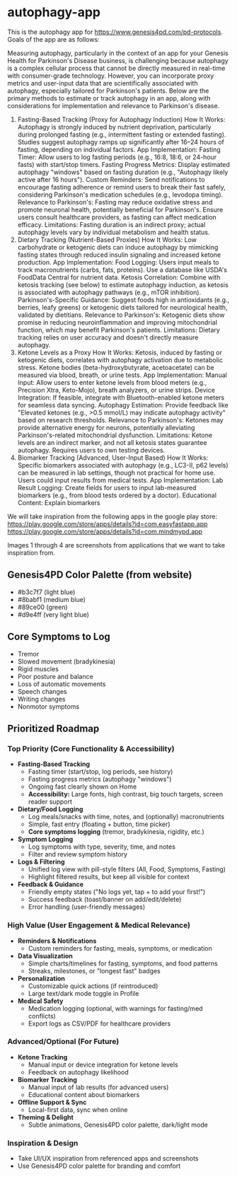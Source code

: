 # autophagy-app

This is the autophagy app for https://www.genesis4pd.com/pd-protocols.  Goals of the app are as follows:

Measuring autophagy, particularly in the context of an app for your Genesis Health for Parkinson's Disease business, is challenging because autophagy is a complex cellular process that cannot be directly measured in real-time with consumer-grade technology. However, you can incorporate proxy metrics and user-input data that are scientifically associated with autophagy, especially tailored for Parkinson's patients. Below are the primary methods to estimate or track autophagy in an app, along with considerations for implementation and relevance to Parkinson's disease.
1. Fasting-Based Tracking (Proxy for Autophagy Induction)
How It Works: Autophagy is strongly induced by nutrient deprivation, particularly during prolonged fasting (e.g., intermittent fasting or extended fasting). Studies suggest autophagy ramps up significantly after 16–24 hours of fasting, depending on individual factors.
App Implementation:
Fasting Timer: Allow users to log fasting periods (e.g., 16:8, 18:6, or 24-hour fasts) with start/stop timers.
Fasting Progress Metrics: Display estimated autophagy "windows" based on fasting duration (e.g., "Autophagy likely active after 16 hours").
Custom Reminders: Send notifications to encourage fasting adherence or remind users to break their fast safely, considering Parkinson's medication schedules (e.g., levodopa timing).
Relevance to Parkinson's: Fasting may reduce oxidative stress and promote neuronal health, potentially beneficial for Parkinson's. Ensure users consult healthcare providers, as fasting can affect medication efficacy.
Limitations: Fasting duration is an indirect proxy; actual autophagy levels vary by individual metabolism and health status.
2. Dietary Tracking (Nutrient-Based Proxies)
How It Works: Low carbohydrate or ketogenic diets can induce autophagy by mimicking fasting states through reduced insulin signaling and increased ketone production.
App Implementation:
Food Logging: Users input meals to track macronutrients (carbs, fats, proteins). Use a database like USDA's FoodData Central for nutrient data.
Ketosis Correlation: Combine with ketosis tracking (see below) to estimate autophagy induction, as ketosis is associated with autophagy pathways (e.g., mTOR inhibition).
Parkinson's-Specific Guidance: Suggest foods high in antioxidants (e.g., berries, leafy greens) or ketogenic diets tailored for neurological health, validated by dietitians.
Relevance to Parkinson's: Ketogenic diets show promise in reducing neuroinflammation and improving mitochondrial function, which may benefit Parkinson's patients.
Limitations: Dietary tracking relies on user accuracy and doesn't directly measure autophagy.
3. Ketone Levels as a Proxy
How It Works: Ketosis, induced by fasting or ketogenic diets, correlates with autophagy activation due to metabolic stress. Ketone bodies (beta-hydroxybutyrate, acetoacetate) can be measured via blood, breath, or urine tests.
App Implementation:
Manual Input: Allow users to enter ketone levels from blood meters (e.g., Precision Xtra, Keto-Mojo), breath analyzers, or urine strips.
Device Integration: If feasible, integrate with Bluetooth-enabled ketone meters for seamless data syncing.
Autophagy Estimation: Provide feedback like "Elevated ketones (e.g., >0.5 mmol/L) may indicate autophagy activity" based on research thresholds.
Relevance to Parkinson's: Ketones may provide alternative energy for neurons, potentially alleviating Parkinson's-related mitochondrial dysfunction.
Limitations: Ketone levels are an indirect marker, and not all ketosis states guarantee autophagy. Requires users to own testing devices.
4. Biomarker Tracking (Advanced, User-Input Based)
How It Works: Specific biomarkers associated with autophagy (e.g., LC3-II, p62 levels) can be measured in lab settings, though not practical for home use. Users could input results from medical tests.
App Implementation:
Lab Result Logging: Create fields for users to input lab-measured biomarkers (e.g., from blood tests ordered by a doctor).
Educational Content: Explain biomarkers

We will take inspiration from the following apps in the google play store:
https://play.google.com/store/apps/details?id=com.easyfastapp.app
https://play.google.com/store/apps/details?id=com.mindmypd.app

Images 1 through 4 are screenshots from applications that we want to take inspiration from.

## Genesis4PD Color Palette (from website)
- #b3c7f7 (light blue)
- #8babf1 (medium blue)
- #89ce00 (green)
- #d9e4ff (very light blue)

## Core Symptoms to Log
- Tremor
- Slowed movement (bradykinesia)
- Rigid muscles
- Poor posture and balance
- Loss of automatic movements
- Speech changes
- Writing changes
- Nonmotor symptoms

## Prioritized Roadmap

### Top Priority (Core Functionality & Accessibility)
- **Fasting-Based Tracking**
  - Fasting timer (start/stop, log periods, see history)
  - Fasting progress metrics (autophagy "windows")
  - Ongoing fast clearly shown on Home
  - **Accessibility:** Large fonts, high contrast, big touch targets, screen reader support
- **Dietary/Food Logging**
  - Log meals/snacks with time, notes, and (optionally) macronutrients
  - Simple, fast entry (floating + button, time picker)
  - **Core symptoms logging** (tremor, bradykinesia, rigidity, etc.)
- **Symptom Logging**
  - Log symptoms with type, severity, time, and notes
  - Filter and review symptom history
- **Logs & Filtering**
  - Unified log view with pill-style filters (All, Food, Symptoms, Fasting)
  - Highlight filtered results, but keep all visible for context
- **Feedback & Guidance**
  - Friendly empty states ("No logs yet, tap + to add your first!")
  - Success feedback (toast/banner on add/edit/delete)
  - Error handling (user-friendly messages)

### High Value (User Engagement & Medical Relevance)
- **Reminders & Notifications**
  - Custom reminders for fasting, meals, symptoms, or medication
- **Data Visualization**
  - Simple charts/timelines for fasting, symptoms, and food patterns
  - Streaks, milestones, or "longest fast" badges
- **Personalization**
  - Customizable quick actions (if reintroduced)
  - Large text/dark mode toggle in Profile
- **Medical Safety**
  - Medication logging (optional, with warnings for fasting/med conflicts)
  - Export logs as CSV/PDF for healthcare providers

### Advanced/Optional (For Future)
- **Ketone Tracking**
  - Manual input or device integration for ketone levels
  - Feedback on autophagy likelihood
- **Biomarker Tracking**
  - Manual input of lab results (for advanced users)
  - Educational content about biomarkers
- **Offline Support & Sync**
  - Local-first data, sync when online
- **Theming & Delight**
  - Subtle animations, Genesis4PD color palette, dark/light mode

### Inspiration & Design
- Take UI/UX inspiration from referenced apps and screenshots
- Use Genesis4PD color palette for branding and comfort
